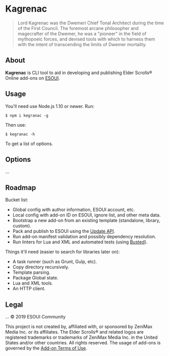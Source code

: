 # Kagrenac

> Lord Kagrenac was the Dwemeri Chief Tonal Architect during the time of the First Council. The foremost arcane philosopher and magecrafter of the Dwemer, he was a "pioneer" in the field of mythopoeic forces, and devised tools with which to harness them with the intent of transcending the limits of Dwemer mortality.

## About

**Kagrenac** is CLI tool to aid in developing and publishing Elder Scrolls® Online add-ons on [ESOUI](https://www.esoui.com).

## Usage

You'll need use Node.js 1.10 or newer. Run:

```shell
$ npm i kegranac -g
```

Then use:

```shell
$ kegranac -h
```

To get a list of options.

## Options

...

## Roadmap

Bucket list:

- Global config with author information, ESOUI account, etc.
- Local config with add-on ID on ESOUI, ignore list, and other meta data.
- Bootstrap a new add-on from an existing template (standalone, library, custom).
- Pack and publish to ESOUI using the [Update API](https://www.esoui.com/forums/showthread.php?p=28513).
- Run add-on manifest validation and possibly dependency resolution.
- Run linters for Lua and XML and automated tests (using [Busted](https://olivinelabs.com/busted/)).

Things it'll need (easier to search for libraries later on):

- A task runner (such as Grunt, Gulp, etc).
- Copy directory recursively.
- Template parsing.
- Package Global state.
- Lua and XML tools.
- An HTTP client.

## Legal

... © 2019 ESOUI Community

This project is not created by, affiliated with, or sponsored by ZeniMax Media Inc. or its affiliates. The Elder Scrolls® and related logos are registered trademarks or trademarks of ZeniMax Media Inc. in the United States and/or other countries. All rights reserved. The usage of add-ons is governed by the [Add-on Terms of Use](https://account.elderscrollsonline.com/add-on-terms).
